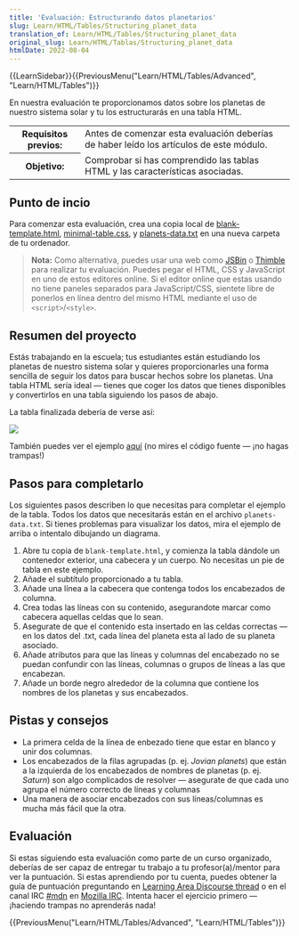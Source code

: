 ```yaml
---
title: 'Evaluación: Estructurando datos planetarios'
slug: Learn/HTML/Tables/Structuring_planet_data
translation_of: Learn/HTML/Tables/Structuring_planet_data
original_slug: Learn/HTML/Tablas/Structuring_planet_data
htmlDate: 2022-08-04
---
```

{{LearnSidebar}}{{PreviousMenu("Learn/HTML/Tables/Advanced", "Learn/HTML/Tables")}}

En nuestra evaluación te proporcionamos datos sobre los planetas de nuestro sistema solar y tu los estructurarás en una tabla HTML.

<table>
  <tbody>
    <tr>
      <th scope="row">Requisitos previos:</th>
      <td>
        Antes de comenzar esta evaluación deberías de haber leído los artículos
        de este módulo.
      </td>
    </tr>
    <tr>
      <th scope="row">Objetivo:</th>
      <td>
        Comprobar si has comprendido las tablas HTML y las características
        asociadas.
      </td>
    </tr>
  </tbody>
</table>

## Punto de incio

Para comenzar esta evaluación, crea una copia local de [blank-template.html](https://github.com/mdn/learning-area/blob/master/html/tables/assessment-start/blank-template.html), [minimal-table.css](https://github.com/mdn/learning-area/blob/master/html/tables/assessment-start/minimal-table.css), y [planets-data.txt](https://github.com/mdn/learning-area/blob/master/html/tables/assessment-start/planets-data.txt) en una nueva carpeta de tu ordenador.

> **Nota:** Como alternativa, puedes usar una web como [JSBin](https://jsbin.com/) o [Thimble](https://thimble.mozilla.org/) para realizar tu evaluación. Puedes pegar el HTML, CSS y JavaScript en uno de estos editores online. Si el editor online que estas usando no tiene paneles separados para JavaScript/CSS, sientete libre de ponerlos en línea dentro del mismo HTML mediante el uso de `<script>`/`<style>`.

## Resumen del proyecto

Estás trabajando en la escuela; tus estudiantes están estudiando los planetas de nuestro sistema solar y quieres proporcionarles una forma sencilla de seguir los datos para buscar hechos sobre los planetas. Una tabla HTML sería ideal — tienes que coger los datos que tienes disponibles y convertirlos en una tabla siguiendo los pasos de abajo.

La tabla finalizada debería de verse así:

![](https://mdn.mozillademos.org/files/14609/assessment-table.png)

También puedes ver el ejemplo [aquí](https://mdn.github.io/learning-area/html/tables/assessment-finished/planets-data.html) (no mires el código fuente — ¡no hagas trampas!)

## Pasos para completarlo

Los siguientes pasos describen lo que necesitas para completar el ejemplo de la tabla. Todos los datos que necesitarás están en el archivo `planets-data.txt`. Si tienes problemas para visualizar los datos, mira el ejemplo de arriba o intentalo dibujando un diagrama.

1.  Abre tu copia de `blank-template.html`, y comienza la tabla dándole un contenedor exterior, una cabecera y un cuerpo. No necesitas un pie de tabla en este ejemplo.
2.  Añade el subtítulo proporcionado a tu tabla.
3.  Añade una línea a la cabecera que contenga todos los encabezados de columna.
4.  Crea todas las líneas con su contenido, asegurandote marcar como cabecera aquellas celdas que lo sean.
5.  Asegurate de que el contenido esta insertado en las celdas correctas — en los datos del .txt, cada línea del planeta esta al lado de su planeta asociado.
6.  Añade atributos para que las líneas y columnas del encabezado no se puedan confundir con las líneas, columnas o grupos de líneas a las que encabezan.
7.  Añade un borde negro alrededor de la columna que contiene los nombres de los planetas y sus encabezados.

## Pistas y consejos

- La primera celda de la línea de enbezado tiene que estar en blanco y unir dos columnas.
- Los encabezados de la filas agrupadas (p. ej. _Jovian planets_) que están a la izquierda de los encabezados de nombres de planetas (p. ej. _Saturn_) son algo complicados de resolver — asegurate de que cada uno agrupa el número correcto de líneas y columnas
- Una manera de asociar encabezados con sus líneas/columnas es mucha más fácil que la otra.

## Evaluación

Si estas siguiendo esta evaluación como parte de un curso organizado, deberías de ser capaz de entregar tu trabajo a tu profesor(a)/mentor para ver la puntuación. Si estas aprendiendo por tu cuenta, puedes obtener la guía de puntuación preguntando en [Learning Area Discourse thread](https://discourse.mozilla-community.org/t/learning-web-development-marking-guides-and-questions/16294) o en el canal IRC [#mdn](irc://irc.mozilla.org/mdn) en [Mozilla IRC](https://wiki.mozilla.org/IRC). Intenta hacer el ejercicio primero — ¡haciendo trampas no aprenderás nada!

{{PreviousMenu("Learn/HTML/Tables/Advanced", "Learn/HTML/Tables")}}
